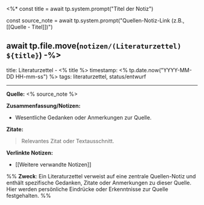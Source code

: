 <%*
const title = await tp.system.prompt("Titel der Notiz")

const source_note = await tp.system.prompt("Quellen-Notiz-Link (z.B., [[Quelle - Titel]])")

await tp.file.move(`notizen/(Literaturzettel) ${title}`)
-%>
---
title:  Literaturzettel - <% title %>
timestamp: <% tp.date.now("YYYY-MM-DD HH-mm-ss") %>
tags: literaturzettel, status/entwurf

---

**Quelle:** <% source_note %>  

**Zusammenfassung/Notizen:**  
- Wesentliche Gedanken oder Anmerkungen zur Quelle.

**Zitate:**  
> Relevantes Zitat oder Textausschnitt.

**Verlinkte Notizen:**  
- [[Weitere verwandte Notizen]]


%%
**Zweck**: Ein Literaturzettel verweist auf eine zentrale Quellen-Notiz und enthält spezifische Gedanken, Zitate oder Anmerkungen zu dieser Quelle. Hier werden persönliche Eindrücke oder Erkenntnisse zur Quelle festgehalten.
%%

